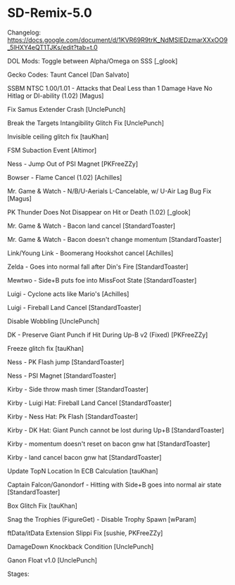 # SD-Remix-5.0
Changelog: https://docs.google.com/document/d/1KVR69R9trK_NdMSIEDzmarXXxOO9_5lHXY4eQT1TJKs/edit?tab=t.0

DOL Mods:
Toggle between Alpha/Omega on SSS [_glook]

Gecko Codes:
Taunt Cancel [Dan Salvato]

SSBM NTSC 1.00/1.01 - Attacks that Deal Less than 1 Damage Have No Hitlag or DI-ability (1.02) [Magus]

Fix Samus Extender Crash [UnclePunch]

Break the Targets Intangibility Glitch Fix [UnclePunch]

Invisible ceiling glitch fix [tauKhan]

FSM Subaction Event [Altimor]

Ness - Jump Out of PSI Magnet [PKFreeZZy]

Bowser - Flame Cancel (1.02) [Achilles]

Mr. Game & Watch - N/B/U-Aerials L-Cancelable, w/ U-Air Lag Bug Fix [Magus]

PK Thunder Does Not Disappear on Hit or Death (1.02) [_glook]

Mr. Game & Watch - Bacon land cancel [StandardToaster]

Mr. Game & Watch - Bacon doesn't change momentum [StandardToaster]

Link/Young Link - Boomerang Hookshot cancel [Achilles]

Zelda - Goes into normal fall after Din's Fire [StandardToaster]

Mewtwo - Side+B puts foe into MissFoot State [StandardToaster]

Luigi - Cyclone acts like Mario's [Achilles]

Luigi - Fireball Land Cancel [StandardToaster]

Disable Wobbling [UnclePunch]

DK - Preserve Giant Punch if Hit During Up-B v2 (Fixed) [PKFreeZZy]

Freeze glitch fix [tauKhan]

Ness - PK Flash jump [StandardToaster]

Ness - PSI Magnet [StandardToaster]

Kirby - Side throw mash timer [StandardToaster]

Kirby - Luigi Hat: Fireball Land Cancel [StandardToaster]

Kirby - Ness Hat: Pk Flash [StandardToaster]

Kirby - DK Hat: Giant Punch cannot be lost during Up+B [StandardToaster]

Kirby - momentum doesn't reset on bacon gnw hat [StandardToaster]

Kirby - land cancel bacon gnw hat [StandardToaster]

Update TopN Location In ECB Calculation [tauKhan]

Captain Falcon/Ganondorf - Hitting with Side+B goes into normal air state [StandardToaster]

Box Glitch Fix [tauKhan]

Snag the Trophies (FigureGet) - Disable Trophy Spawn [wParam]

ftData/itData Extension Slippi Fix [sushie, PKFreeZZy]

DamageDown Knockback Condition [UnclePunch]

Ganon Float v1.0 [UnclePunch]

Stages:
